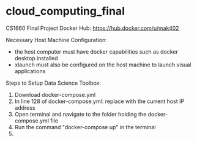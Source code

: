 # cloud_computing_final
CS1660 Final Project
Docker Hub: https://hub.docker.com/u/mak402

Necessary Host Machine Configuration: 
- the host computer must have docker capabilities such as docker desktop installed
- xlaunch must also be configured on the host machine to launch visual applications

Steps to Setup Data Science Toolbox:
1. Download docker-compose.yml 
2. In line 128 of docker-compose.yml: replace <HOST IP ADDRESS> with the current host IP address
3. Open terminal and navigate to the folder holding the docker-compose.yml file
4. Run the command "docker-compose up" in the terminal
6. 
